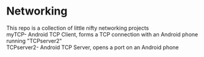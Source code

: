 # Networking<br />
This repo is a collection of little nifty networking projects<br />
myTCP- Android TCP Client, forms a TCP connection with an Android phone running "TCPserver2"<br />
TCPserver2- Android TCP Server, opens a port on an Android phone<br />   
